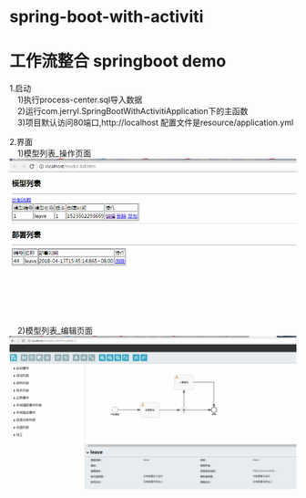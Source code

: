 # spring-boot-with-activiti
# 工作流整合 springboot demo

1.启动  
&#8194;&#8194;1)执行process-center.sql导入数据  
&#8194;&#8194;2)运行com.jerryl.SpringBootWithActivitiApplication下的主函数  
&#8194;&#8194;3)项目默认访问80端口,http://localhost 配置文件是resource/application.yml

2.界面  
&#8194;&#8194;1)模型列表_操作页面  
![image](https://github.com/FlanceVoV/SpringCloud_Activity/blob/master/img/model_list.png)
&#8194;&#8194;2)模型列表_编辑页面  
![image](https://github.com/FlanceVoV/SpringCloud_Activity/blob/master/img/model_edit.png)
